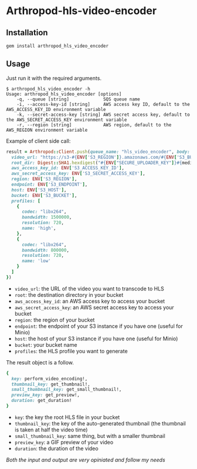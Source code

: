 # Arthropod-hls-video-encoder

## Installation

```
gem install arthropod_hls_video_encoder
```

## Usage

Just run it with the required arguments.

```shell
$ arthropod_hls_video_encoder -h
Usage: arthropod_hls_video_encoder [options]
    -q, --queue [string]             SQS queue name
    -i, --access-key-id [string]     AWS access key ID, default to the AWS_ACCESS_KEY_ID environment variable
    -k, --secret-access-key [string] AWS secret access key, default to the AWS_SECRET_ACCESS_KEY environment variable
    -r, --region [string]            AWS region, default to the AWS_REGION environment variable
```

Example of client side call:

```ruby
result = Arthropod::Client.push(queue_name: "hls_video_encoder", body: {
  video_url: "https://s3-#{ENV['S3_REGION']}.amazonaws.com/#{ENV['S3_BUCKET']}/#{medium.temporary_key}",
  root_dir: Digest::SHA1.hexdigest("#{ENV["SECURE_UPLOADER_KEY"]}#{medium.uuid}").insert(3, '/'),
  aws_access_key_id: ENV['S3_ACCESS_KEY_ID'],
  aws_secret_access_key: ENV['S3_SECRET_ACCESS_KEY'],
  region: ENV['S3_REGION'],
  endpoint: ENV['S3_ENDPOINT'],
  host: ENV['S3_HOST'],
  bucket: ENV['S3_BUCKET'],
  profiles: [
    {
      codec: "libx264",
      bandwidth: 1500000,
      resolution: 720,
      name: 'high',
    },
    {
      codec: "libx264",
      bandwidth: 800000,
      resolution: 720,
      name: 'low'
    }
  ]
})
```

* `video_url`: the URL of the video you want to transcode to HLS
* `root`: the destination directory in your bucket
* `aws_access_key_id`: an AWS access key to access your bucket
* `aws_secret_access_key`:  an AWS secret access key to access your bucket
* `region`: the region of your bucket
* `endpoint`: the endpoint of your S3 instance if you have one (useful for Minio)
* `host`: the host of your S3 instance if you have one (useful for Minio)
* `bucket`: your bucket name
* `profiles`: the HLS profile you want to generate

The result object is a follow.

```ruby
{
  key: perform_video_encoding!,
  thumbnail_key: get_thumbnail!,
  small_thumbnail_key: get_small_thumbnail!,
  preview_key: get_preview!,
  duration: get_duration!
}
```

* `key`: the key the root HLS file in your bucket
* `thumbnail_key`: the key of the auto-generated thumbnail (the thumbnail is taken at half the video time)
* `small_thumbnail_key`: same thing, but with a smaller thumbnail
* `preview_key`: a GIF preview of your video
* `duration`: the duration of the video

*Both the input and output are very opiniated and follow my needs*
